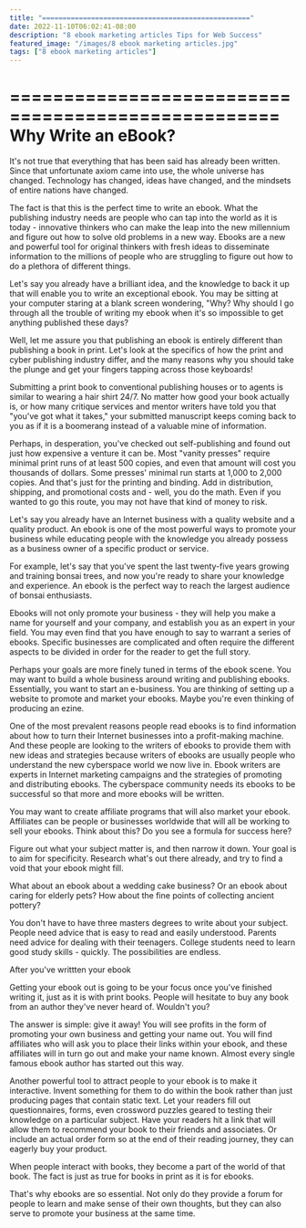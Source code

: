 ```yaml
---
title: "==================================================="
date: 2022-11-10T06:02:41-08:00
description: "8 ebook marketing articles Tips for Web Success"
featured_image: "/images/8 ebook marketing articles.jpg"
tags: ["8 ebook marketing articles"]
---
```


===================================================
Why Write an eBook?
===================================================

It's not true that everything that has been said has
already been written. Since that unfortunate axiom
came into use, the whole universe has changed.
Technology has changed, ideas have changed, and the
mindsets of entire nations have changed.

The fact is that this is the perfect time to write an
ebook. What the publishing industry needs are people
who can tap into the world as it is today - innovative
thinkers who can make the leap into the new millennium
and figure out how to solve old problems in a new way.
Ebooks are a new and powerful tool for original
thinkers with fresh ideas to disseminate information
to the millions of people who are struggling to figure
out how to do a plethora of different things.

Let's say you already have a brilliant idea, and the
knowledge to back it up that will enable you to write
an exceptional ebook. You may be sitting at your
computer staring at a blank screen wondering, "Why?
Why should I go through all the trouble of writing my
ebook when it's so impossible to get anything
published these days?

Well, let me assure you that publishing an ebook is
entirely different than publishing a book in print.
Let's look at the specifics of how the print and cyber
publishing industry differ, and the many reasons why
you should take the plunge and get your fingers
tapping across those keyboards!

Submitting a print book to conventional publishing
houses or to agents is similar to wearing a hair shirt
24/7. No matter how good your book actually is, or how
many critique services and mentor writers have told
you that "you've got what it takes," your submitted
manuscript keeps coming back to you as if it is a
boomerang instead of a valuable mine of information.

Perhaps, in desperation, you've checked out
self-publishing and found out just how expensive a
venture it can be. Most "vanity presses" require
minimal print runs of at least 500 copies, and even
that amount will cost you thousands of dollars. Some
presses' minimal run starts at 1,000 to 2,000 copies.
And that's just for the printing and binding. Add in
distribution, shipping, and promotional costs and -
well, you do the math. Even if you wanted to go this
route, you may not have that kind of money to risk.

Let's say you already have an Internet business with a
quality website and a quality product. An ebook is one
of the most powerful ways to promote your business
while educating people with the knowledge you already
possess as a business owner of a specific product or
service.

For example, let's say that you've spent the last
twenty-five years growing and training bonsai trees,
and now you're ready to share your knowledge and
experience. An ebook is the perfect way to reach the
largest audience of bonsai enthusiasts.

Ebooks will not only promote your business - they will
help you make a name for yourself and your company,
and establish you as an expert in your field. You may
even find that you have enough to say to warrant a
series of ebooks. Specific businesses are complicated
and often require the different aspects to be divided
in order for the reader to get the full story.

Perhaps your goals are more finely tuned in terms of
the ebook scene. You may want to build a whole
business around writing and publishing ebooks.
Essentially, you want to start an e-business. You are
thinking of setting up a website to promote and market
your ebooks. Maybe you're even thinking of producing
an ezine.

One of the most prevalent reasons people read ebooks
is to find information about how to turn their
Internet businesses into a profit-making machine. And
these people are looking to the writers of ebooks to
provide them with new ideas and strategies because
writers of ebooks are usually people who understand
the new cyberspace world we now live in. Ebook writers
are experts in Internet marketing campaigns and the
strategies of promoting and distributing ebooks. The
cyberspace community needs its ebooks to be successful
so that more and more ebooks will be written.

You may want to create affiliate programs that will
also market your ebook. Affiliates can be people or
businesses worldwide that will all be working to sell
your ebooks. Think about this? Do you see a formula
for success here?

Figure out what your subject matter is, and then
narrow it down. Your goal is to aim for specificity.
Research what's out there already, and try to find a
void that your ebook might fill.

What about an ebook about a wedding cake business? Or
an ebook about caring for elderly pets? How about the
fine points of collecting ancient pottery?

You don't have to have three masters degrees to write
about your subject. People need advice that is easy to
read and easily understood. Parents need advice for
dealing with their teenagers. College students need to
learn good study skills - quickly. The possibilities
are endless.

After you've writtten your ebook

Getting your ebook out is going to be your focus once
you've finished writing it, just as it is with print
books. People will hesitate to buy any book from an
author they've never heard of. Wouldn't you?

The answer is simple: give it away! You will see
profits in the form of promoting your own business and
getting your name out. You will find affiliates who
will ask you to place their links within your ebook,
and these affiliates will in turn go out and make your
name known. Almost every single famous ebook author
has started out this way.

Another powerful tool to attract people to your ebook
is to make it interactive. Invent something for them
to do within the book rather than just producing pages
that contain static text. Let your readers fill out
questionnaires, forms, even crossword puzzles geared
to testing their knowledge on a particular subject.
Have your readers hit a link that will allow them to
recommend your book to their friends and associates.
Or include an actual order form so at the end of their
reading journey, they can eagerly buy your product.

When people interact with books, they become a part of
the world of that book. The fact is just as true for
books in print as it is for ebooks.

That's why ebooks are so essential. Not only do they
provide a forum for people to learn and make sense of
their own thoughts, but they can also serve to promote
your business at the same time.
